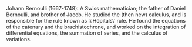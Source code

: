 Johann Bernoulli (1667-1748): A Swiss mathematician; the father of
Daniel Bernoulli, and brother of Jacob. He studied the (then new)
calculus, and is responsible for the rule known as l\\'Hôpitals\\' rule.
He found the equations of the catenary and the brachistochrone, and
worked on the integration of differential equations, the summation of
series, and the calculus of variations.
